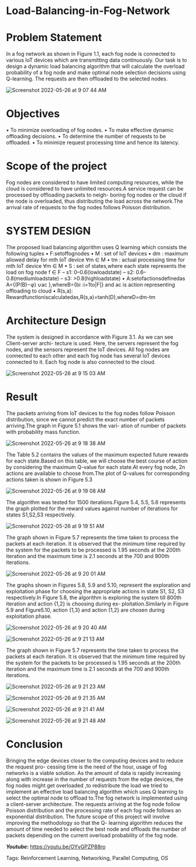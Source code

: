 # Load-Balancing-in-Fog-Network
# Problem Statement
In a fog network as shown in Figure 1.1, each fog node is connected to various IoT devices which are transmitting data continuously. Our task is to design a dynamic load balancing algorithm that will calculate the overload probability of a fog node and make optimal node selection decisions using Q-learning. The requests are then offloaded to the selected nodes.

![Screenshot 2022-05-26 at 9 07 44 AM](https://user-images.githubusercontent.com/91361896/170411170-7e200f7d-7558-4e2c-aa41-25560afd65d2.png)

# Objectives
• To minimize overloading of fog nodes.
• To make effective dynamic offloading decisions.
• To determine the number of requests to be offloaded.
• To minimize request processing time and hence its latency.

# Scope of the project
Fog nodes are considered to have limited computing resources, while the cloud is considered to have unlimited resources.A service request can be processed by offloading packets to neigh- boring fog nodes or the cloud if the node is overloaded, thus distributing the load across the network.The arrival rate of requests to the fog nodes follows Poisson distribution.

# SYSTEM DESIGN
The proposed load balancing algorithm uses Q learning which consists the following tuples
• F:setoffognodes
• M : set of IoT devices
• dm : maximum allowed delay for mth IoT device ∀m ∈ M
• tm : actual processing time for mth IoT device ∀m ∈ M
• S : set of states,where each state represents the load on fog node f ∈ F
– s1: 0–0.6(lowloadstate)
– s2: 0.6–0.8(mediumloadstate) – s3: >0.8(highloadstate)
• A:setofactionsdefinedas A={(P(B)−φ) ∪ac },whereB={bi :i=1to|F|} and ac is action representing offloading to cloud
• R(s,a): Rewardfunctioniscalculatedas,R(s,a)=tanh(D),whereD=dm-tm

# Architecture Design
The system is designed in accordance with Figure 3.1. As we can see Client-server archi- tecture is used. Here, the servers represent the fog nodes, and the sensors represent the IoT devices. All fog nodes are connected to each other and each fog node has several IoT devices connected to it. Each fog node is also connected to the cloud.

![Screenshot 2022-05-26 at 9 15 03 AM](https://user-images.githubusercontent.com/91361896/170411842-b1b603b7-fa5f-4b68-a0e2-3a58631e5aa2.png)

# Result
The packets arriving from IoT devices to the fog nodes follow Poisson distribution, since we cannot predict the exact number of packets arriving.The graph in Figure 5.1 shows the vari- ation of number of packets with probability mass function.

![Screenshot 2022-05-26 at 9 18 38 AM](https://user-images.githubusercontent.com/91361896/170412134-3fa7111b-443d-46ac-b8a3-0e81a2e71b82.png)


The Table 5.2 contains the values of the maximum expected future rewards for each state.Based on this table, we will choose the best course of action by considering the maximum Q-value for each state.At every fog node, 2n actions are available to choose from.The plot of Q-values for corresponding actions taken is shown in Figure 5.3

![Screenshot 2022-05-26 at 9 19 08 AM](https://user-images.githubusercontent.com/91361896/170412176-a47f5492-87c6-427d-b12d-229f863d44f8.png)

The algorithm was tested for 1500 iterations.Figure 5.4, 5.5, 5.6 represents the graph plotted for the reward values against number of iterations for states S1,S2,S3 respectively.

![Screenshot 2022-05-26 at 9 19 51 AM](https://user-images.githubusercontent.com/91361896/170412263-9f8fc627-409b-40ab-aeb9-dc6f8190902e.png)


The graph shown in Figure 5.7 represents the time taken to process the packets at each iteration. It is observed that the minimum time required by the system for the packets to be processed is 1.95 seconds at the 200th iteration and the maximum time is 2.1 seconds at the 700 and 900th iterations.

![Screenshot 2022-05-26 at 9 20 01 AM](https://user-images.githubusercontent.com/91361896/170412276-a307b50f-b061-4572-bff9-ed21c7a1c5d0.png)

The graphs shown in Figures 5.8, 5.9 and 5.10, represent the exploration and exploitation phase for choosing the appropriate actions in state S1, S2, S3 respectively.In Figure 5.8, the algorithm is exploring the system till 800th iteration and action {1,2} is choosing during ex- ploitation.Similarly in Figure 5.9 and Figure5.10, action {1,3} and action {1,2} are chosen during exploitation phase.

![Screenshot 2022-05-26 at 9 20 40 AM](https://user-images.githubusercontent.com/91361896/170412326-86e13123-193e-4ff7-9492-3a15f046739f.png)

![Screenshot 2022-05-26 at 9 21 13 AM](https://user-images.githubusercontent.com/91361896/170412518-b183e061-c9f4-43cc-9295-5c28d7da1b7f.png)

The graph shown in Figure 5.7 represents the time taken to process the packets at each iteration. It is observed that the minimum time required by the system for the packets to be processed is 1.95 seconds at the 200th iteration and the maximum time is 2.1 seconds at the 700 and 900th iterations.

![Screenshot 2022-05-26 at 9 21 23 AM](https://user-images.githubusercontent.com/91361896/170412523-1d97cbce-f96d-49d2-bfd6-87d058e5a9d7.png)

![Screenshot 2022-05-26 at 9 21 35 AM](https://user-images.githubusercontent.com/91361896/170412532-0575b5f0-b94c-4802-89b7-2454e1b0538f.png)

![Screenshot 2022-05-26 at 9 21 41 AM](https://user-images.githubusercontent.com/91361896/170412540-f603eba2-ee99-48a8-a204-9f3a717f90fa.png)

![Screenshot 2022-05-26 at 9 21 48 AM](https://user-images.githubusercontent.com/91361896/170412548-6abb7a50-e8d5-460a-b885-5037df80cd03.png)

# Conclusion
Bringing the edge devices closer to the computing devices and to reduce the request pro- cessing time is the need of the hour, usage of fog networks is a viable solution. As the amount of data is rapidly increasing along with increase in the number of requests from the edge devices, the fog nodes might get overloaded ,to redistribute the load we tried to implement an effective load balancing algorithm which uses Q learning to select the optimal node to offload to.The fog network is implemented using a client-server architecture. The requests arriving at the fog node follow Poisson distribution and the processing rate of each fog node follows an exponential distribution.
The future scope of this project will involve improving the methodology so that the Q- learning algorithm reduces the amount of time needed to select the best node and offloads the number of packets depending on the current overload probability of the fog node.

<b><i>Youtube:</i></b> https://youtu.be/OYvGPZP88ro 

Tags: Reinforcement Learning, Networking, Parallel Computing, OS
